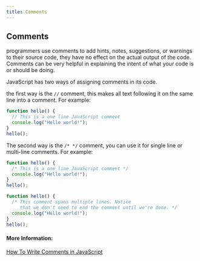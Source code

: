```yaml
---
title: Comments
---
```

## Comments

programmers use comments to add hints, notes, suggestions, or warnings to their source code, they have no effect on the actual output of the code. Comments can be very helpful in explaining the intent of what your code is or should be doing.

JavaScript has two ways of assigning comments in its code.

the first way is the `//` comment, this makes all text following it on the same line into a comment. For example:
```javascript
function hello() {
  // This is a one line JavaScript comment
  console.log("Hello world!");
}
hello();
```

The second way is the `/* */` comment, you can use it for single line or multi-line comments. For example:
```javascript
function hello() {
  /* This is a one line JavaScript comment */
  console.log("Hello world!");
}
hello();
```
```javascript
function hello() {
  /* This comment spans multiple lines. Notice
     that we don't need to end the comment until we're done. */
  console.log("Hello world!");
}
hello();
```

#### More Information:
[How To Write Comments in JavaScript](https://www.digitalocean.com/community/tutorials/how-to-write-comments-in-javascript)


